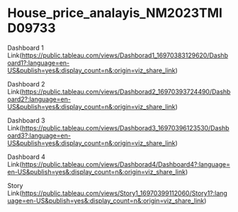 # House_price_analayis_NM2023TMID09733
Dashboard 1 Link(https://public.tableau.com/views/Dashborad1_16970383129620/Dashboard1?:language=en-US&publish=yes&:display_count=n&:origin=viz_share_link)

Dashboard 2 Link(https://public.tableau.com/views/Dashborad2_16970393724490/Dashboard2?:language=en-US&publish=yes&:display_count=n&:origin=viz_share_link)

Dashboard 3 Link(https://public.tableau.com/views/Dashborad3_16970396123530/Dashboard3?:language=en-US&publish=yes&:display_count=n&:origin=viz_share_link)

Dashboard 4 Link(https://public.tableau.com/views/Dashborad4/Dashboard4?:language=en-US&publish=yes&:display_count=n&:origin=viz_share_link)

Story Link(https://public.tableau.com/views/Story1_16970399112060/Story1?:language=en-US&publish=yes&:display_count=n&:origin=viz_share_link)
